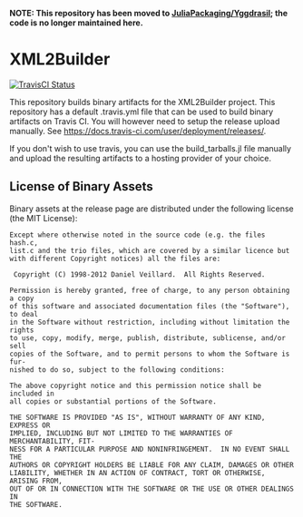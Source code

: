 **NOTE: This repository has been moved to [JuliaPackaging/Yggdrasil](https://github.com/JuliaPackaging/Yggdrasil); the code is no longer maintained here.**


# XML2Builder

[![TravisCI Status][travisci-img]][travisci-url]

This repository builds binary artifacts for the XML2Builder project.
This repository has a default .travis.yml file that can be used to build
binary artifacts on Travis CI. You will however need to setup the release
upload manually. See https://docs.travis-ci.com/user/deployment/releases/.

If you don't wish to use travis, you can use the build_tarballs.jl
file manually and upload the resulting artifacts to a hosting provider
of your choice.

[travisci-img]: https://travis-ci.org/bicycle1885/XML2Builder.svg?branch=master
[travisci-url]: https://travis-ci.org/bicycle1885/XML2Builder


## License of Binary Assets

Binary assets at the release page are distributed under the following license
(the MIT License):

```
Except where otherwise noted in the source code (e.g. the files hash.c,
list.c and the trio files, which are covered by a similar licence but
with different Copyright notices) all the files are:

 Copyright (C) 1998-2012 Daniel Veillard.  All Rights Reserved.

Permission is hereby granted, free of charge, to any person obtaining a copy
of this software and associated documentation files (the "Software"), to deal
in the Software without restriction, including without limitation the rights
to use, copy, modify, merge, publish, distribute, sublicense, and/or sell
copies of the Software, and to permit persons to whom the Software is fur-
nished to do so, subject to the following conditions:

The above copyright notice and this permission notice shall be included in
all copies or substantial portions of the Software.

THE SOFTWARE IS PROVIDED "AS IS", WITHOUT WARRANTY OF ANY KIND, EXPRESS OR
IMPLIED, INCLUDING BUT NOT LIMITED TO THE WARRANTIES OF MERCHANTABILITY, FIT-
NESS FOR A PARTICULAR PURPOSE AND NONINFRINGEMENT.  IN NO EVENT SHALL THE
AUTHORS OR COPYRIGHT HOLDERS BE LIABLE FOR ANY CLAIM, DAMAGES OR OTHER
LIABILITY, WHETHER IN AN ACTION OF CONTRACT, TORT OR OTHERWISE, ARISING FROM,
OUT OF OR IN CONNECTION WITH THE SOFTWARE OR THE USE OR OTHER DEALINGS IN
THE SOFTWARE.
```
